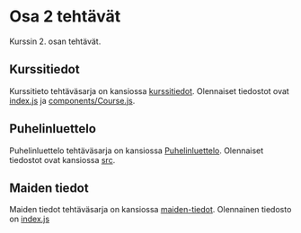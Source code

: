 # Osa 2 tehtävät

Kurssin 2. osan tehtävät.

## Kurssitiedot

Kurssitieto tehtäväsarja on kansiossa [kurssitiedot](https://github.com/elehtine/palautusrepository/tree/master/osa2/kurssitiedot). Olennaiset tiedostot ovat [index.js](https://github.com/elehtine/palautusrepository/blob/master/osa2/kurssitiedot/src/index.js) ja [components/Course.js](https://github.com/elehtine/palautusrepository/blob/master/osa2/kurssitiedot/src/components/Course.js).

## Puhelinluettelo

Puhelinluettelo tehtäväsarja on kansiossa [Puhelinluettelo](https://github.com/elehtine/palautusrepository/tree/master/osa2/puhelinluettelo). Olennaiset tiedostot ovat kansiossa [src](https://github.com/elehtine/palautusrepository/blob/master/osa2/puhelinluettelo/src).

## Maiden tiedot

Maiden tiedot tehtäväsarja on kansiossa [maiden-tiedot](https://github.com/elehtine/palautusrepository/tree/master/osa2/maiden-tiedot). Olennainen tiedosto on [index.js](https://github.com/elehtine/palautusrepository/blob/master/osa2/maiden-tiedot/src/index.js)
